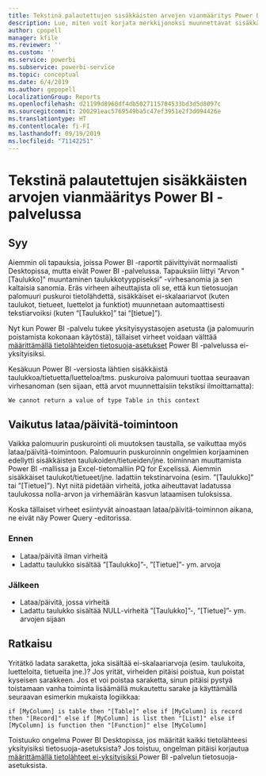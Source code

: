 ```yaml
---
title: Tekstinä palautettujen sisäkkäisten arvojen vianmääritys Power BI -palvelussa
description: Lue, miten voit korjata merkkijonoksi muunnettavat sisäkkäiset arvot, kun käytössä on virheelliset tietolähteen tietosuoja-asetukset
author: cpopell
manager: kfile
ms.reviewer: ''
ms.custom: ''
ms.service: powerbi
ms.subservice: powerbi-service
ms.topic: conceptual
ms.date: 6/4/2019
ms.author: gepopell
LocalizationGroup: Reports
ms.openlocfilehash: d21199d8960df4db5027115704533bd3d5d8097c
ms.sourcegitcommit: 200291eac5769549ba5c47ef3951e2f3d094426e
ms.translationtype: HT
ms.contentlocale: fi-FI
ms.lasthandoff: 09/19/2019
ms.locfileid: "71142251"
---
```

# <a name="troubleshooting-nested-values-returned-as-text-in-power-bi-service"></a>Tekstinä palautettujen sisäkkäisten arvojen vianmääritys Power BI -palvelussa

## <a name="cause"></a>Syy

Aiemmin oli tapauksia, joissa Power BI -raportit päivittyivät normaalisti Desktopissa, mutta eivät Power BI -palvelussa. Tapauksiin liittyi “Arvon "[Taulukko]" muuntaminen taulukkotyyppiseksi” -virhesanomia ja sen kaltaisia sanomia. Eräs virheen aiheuttajista oli se, että kun tietosuojan palomuuri puskuroi tietolähdettä, sisäkkäiset ei-skalaariarvot (kuten taulukot, tietueet, luettelot ja funktiot) muunnetaan automaattisesti tekstiarvoiksi (kuten “[Taulukko]” tai “[tietue]”).

Nyt kun Power BI -palvelu tukee yksityisyystasojen asetusta (ja palomuurin poistamista kokonaan käytöstä), tällaiset virheet voidaan välttää [määrittämällä tietolähteiden tietosuoja-asetukset](https://powerbi.microsoft.com/en-us/blog/privacy-levels-for-cloud-data-sources/) Power BI -palvelussa ei-yksityisiksi.

Kesäkuun Power BI -versiosta lähtien sisäkkäistä taulukkoa/tietuetta/luetteloa/tms. puskuroiva palomuuri tuottaa seuraavan virhesanoman (sen sijaan, että arvot muunnettaisiin tekstiksi ilmoittamatta): 

`We cannot return a value of type Table in this context`

## <a name="effect-on-loadrefresh"></a>Vaikutus lataa/päivitä-toimintoon

Vaikka palomuurin puskurointi oli muutoksen taustalla, se vaikuttaa myös lataa/päivitä-toimintoon. Palomuurin puskuroinnin ongelmien korjaaminen edellytti sisäkkäisten taulukoiden/tietueiden/jne. toiminnan muuttamista Power BI -mallissa ja Excel-tietomalliin PQ for Excelissä. Aiemmin sisäkkäiset taulukot/tietueet/jne. ladattiin tekstinarvoina (esim. ”[Taulukko]” tai ”[Tietue]”). Nyt niitä pidetään virheitä, jotka aiheuttavat ladatussa taulukossa nolla-arvon ja virhemäärän kasvun lataamisen tuloksissa.

Koska tällaiset virheet esiintyvät ainoastaan lataa/päivitä-toiminnon aikana, ne eivät näy Power Query -editorissa.

### <a name="before"></a>Ennen

- Lataa/päivitä ilman virheitä
- Ladattu taulukko sisältää ”[Taulukko]”-, ”[Tietue]”- ym. arvoja
 

### <a name="after"></a>Jälkeen

- Lataa/päivitä, jossa virheitä
- Ladattu taulukko sisältää NULL-virheitä ”[Taulukko]”-, ”[Tietue]”- ym. arvojen sijaan
 

## <a name="resolution"></a>Ratkaisu

Yritätkö ladata saraketta, joka sisältää ei-skalaariarvoja (esim. taulukoita, luetteloita, tietueita jne.)?
Jos yrität, virheiden pitäisi poistua, kun poistat kyseisen sarakkeen.
Jos et voi poistaa saraketta, sinun pitäisi pystyä toistamaan vanha toiminta lisäämällä mukautettu sarake ja käyttämällä seuraavan esimerkin mukaista logiikkaa:

`if [MyColumn] is table then "[Table]" else if [MyColumn] is record then "[Record]" else if [MyColumn] is list then "[List]" else if [MyColumn] is function then "[Function]" else [MyColumn]`

Toistuuko ongelma Power BI Desktopissa, jos määrität kaikki tietolähteesi yksityisiksi tietosuoja-asetuksista?
Jos toistuu, ongelman pitäisi korjautua [määrittämällä tietolähteet ei-yksityisiksi ](https://powerbi.microsoft.com/en-us/blog/privacy-levels-for-cloud-data-sources/) Power BI -palvelun tietosuoja-asetuksista.

